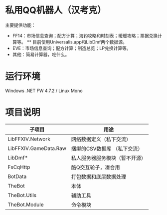 ﻿私用QQ机器人（汉考克）
===========

主要提供功能：
* FF14：市场信息查询；配方计算；海钓攻略和时刻表；暖暖攻略；票据兑换计算等。
	** 目前使用Universalis.app和LibDmf两个数据源。
* EVE：市场信息查询；配方计算；制造总览；LP兑换计算等。
* 其他：简易计算器，吃什么。

运行环境
=======
Windows .NET FW 4.7.2 / Linux Mono

项目说明
=======
|子项目 |用途|
|-----|----|
|LibFFXIV.Network |网络数据定义（私下交流）|
|LibFFXIV.GameData.Raw |捆绑的CSV数据库 （私下交流）|
|LibDmf\* | 私人服务器服务模块（暂不开源） |
|FsCqHttp |酷Q交互轮子，凑合用 |
|BotData |打包数据和底层数据处理 |
|TheBot |本体 |
|TheBot.Utils |辅助工具 |
|TheBot.Module |命令模块 | 
